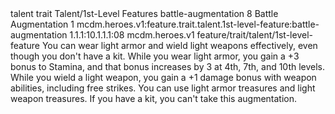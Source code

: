 <ability>
  <metadata>
    <class>talent</class>
    <feature_type>trait</feature_type>
    <file_dpath>Talent/1st-Level Features</file_dpath>
    <item_id>battle-augmentation</item_id>
    <item_index>8</item_index>
    <item_name>Battle Augmentation</item_name>
    <level>1</level>
    <scc>mcdm.heroes.v1:feature.trait.talent.1st-level-feature:battle-augmentation</scc>
    <scdc>1.1.1:10.1.1.1:08</scdc>
    <source>mcdm.heroes.v1</source>
    <type>feature/trait/talent/1st-level-feature</type>
  </metadata>
  <effects>
    <effect type="mundane">You can wear light armor and wield light weapons effectively, even though you don&apos;t have a kit. While you wear light armor, you gain a +3 bonus to Stamina, and that bonus increases by 3 at 4th, 7th, and 10th levels. While you wield a light weapon, you gain a +1 damage bonus with weapon abilities, including free strikes. You can use light armor treasures and light weapon treasures.
If you have a kit, you can&apos;t take this augmentation.</effect>
  </effects>
</ability>
